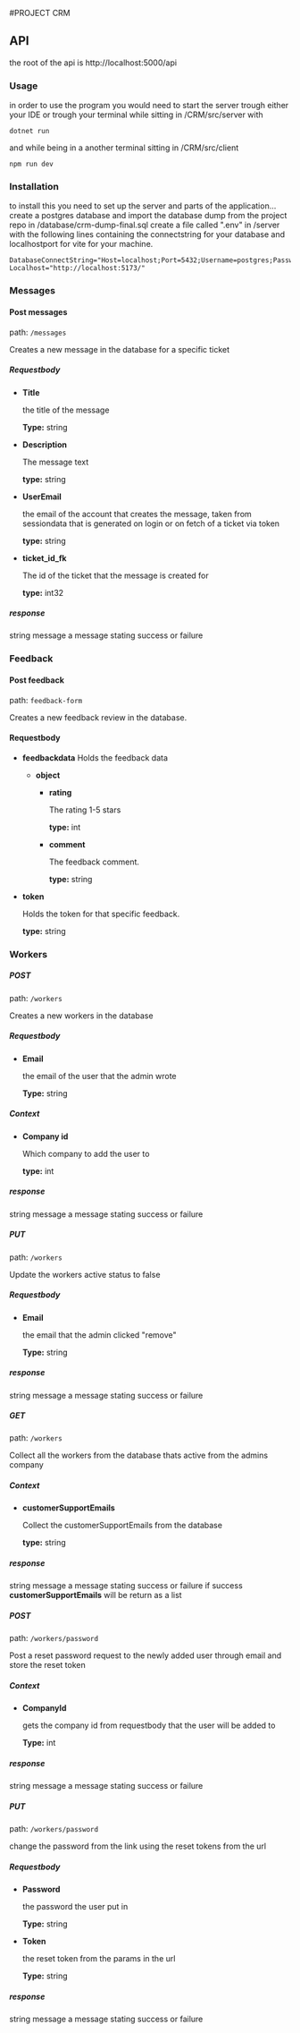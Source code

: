 #PROJECT CRM


## API
the root of the api is http://localhost:5000/api

### Usage

in order to use the program you would need to start the server trough either your IDE or trough your terminal while sitting in /CRM/src/server with

```
dotnet run
```

and while being in a another terminal sitting in /CRM/src/client

```
npm run dev
```

### Installation

to install this you need to set up the server and parts of the application...
create a postgres database and import the database dump from the project repo in /database/crm-dump-final.sql
create a file called ".env" in /server with the following lines containing the connectstring for your database and localhostport for vite for your machine.
```
DatabaseConnectString="Host=localhost;Port=5432;Username=postgres;Password=postgres;Database=crm;SearchPath=public"
Localhost="http://localhost:5173/"
```



### Messages

#### Post messages
path: `/messages`

Creates a new message in the database for a specific ticket

##### Requestbody

* **Title**

  the title of the message

  **Type:** string

* **Description**

  The message text
  
  **type:** string

* **UserEmail**

  the email of the account that creates the message, taken from sessiondata that is generated on login or on fetch of a ticket via token

  **type:** string 

* **ticket_id_fk**

  The id of the ticket that the message is created for

  **type:** int32

##### response
string message
a message stating success or failure


### Feedback 

#### Post feedback
path: `feedback-form`

Creates a new feedback review in the database.

#### Requestbody
* **feedbackdata**
  Holds the feedback data
    * **object** 
        * **rating**
          
          The rating 1-5 stars

          **type:** int
        * **comment**
            
          The feedback comment.

          **type:** string

* **token**
  
  Holds the token for that specific feedback.
  
  **type:** string

### Workers

##### POST
path: `/workers`

Creates a new workers in the database

##### Requestbody

* **Email**

  the email of the user that the admin wrote

  **Type:** string

##### Context

* **Company id**

  Which company to add the user to
  
  **type:** int


##### response
string message
a message stating success or failure

##### PUT
path: `/workers`

Update the workers active status to false

##### Requestbody

* **Email**

  the email that the admin clicked "remove"

  **Type:** string

##### response
string message
a message stating success or failure

##### GET
path: `/workers`

Collect all the workers from the database thats active from the admins company

##### Context

* **customerSupportEmails**

  Collect the customerSupportEmails from the database
  
  **type:** string


##### response
string message
a message stating success or failure if success **customerSupportEmails** will be return as a list

##### POST
path: `/workers/password`

Post a reset password request to the newly added user through email and store the reset token

##### Context

* **CompanyId**

  gets the company id from requestbody that the user will be added to

  **Type:** int

##### response
string message
a message stating success or failure

##### PUT
path: `/workers/password`

change the password from the link using the reset tokens from the url

##### Requestbody

* **Password**

  the password the user put in

  **Type:** string

* **Token**

  the reset token from the params in the url

  **Type:** string

##### response
string message
a message stating success or failure


